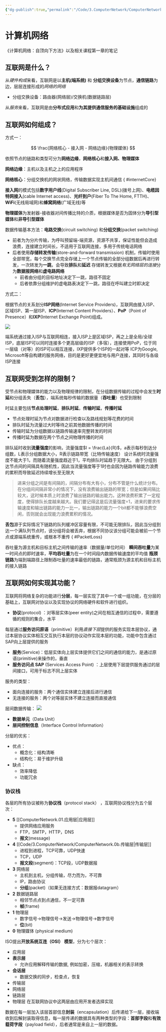 ```yaml
---
{"dg-publish":true,"permalink":"/Code/3.ComputerNetwork/ComputerNetwork.0.计算机网络/","title":"计算机网络","noteIcon":""}
---
```



# 计算机网络

《计算机网络：自顶向下方法》以及相关课程第一章的笔记

## 互联网是什么？

从*硬件构成*来看，互联网是以**主机(端系统)** 和 **分组交换设备**为节点，**通信链路**为边，层层连接形成的*网络的网络*
- 分组交换设备：路由器(网络层)/交换机(数据链路层)

从*服务*来看，互联网是由**分布式应用**和**为其提供通信服务的基础设施**组成的

## 互联网如何组成？

方式一：

$$ \frac{网络核心 - 接入网 - 网络边缘}{物理媒体} $$

依照节点的链路和类型可分为**网络边缘**，**网络核心**和**接入网、物理媒体**

**网络边缘**：主机以及主机之上的应用程序

**网络核心**：分组交换机的网状网络，传输数据实现主机间通信
{ #internetCore}


**接入网**的模式包括**数字用户线**(Digital Subscriber Line, DSL)(拨号上网)、**电缆因特网接入**(cable Internet access)、**光纤到户**(Fiber To The Home, FTTH)、**WiFi**(无线局域网)和**蜂窝网络**(广域无线)等

**物理媒体**为发射器-接收器对间传播比特的介质，根据媒体是否为固体分为**导引型媒体**和**非导引型媒体**

数据传输基本方法：**电路交换**(circuit switching) 和**分组交换**(packet switching)
- 前者为为分片传输，为呼叫预留端-端资源，资源不共享，保证性能但会造成浪费，连接建立时间长，不适用于互联网连接，多用于传统电话网络
- 后者使用**存储转发传输**(store-and-forward transmission) 机制，传输时使用全部带宽，每个交换节点完全存储上一个节点传输的全部分组数据后再进行转发，一次转发为**一跳**，会导致**排队**和**延迟**
	存储转发又根据*有无网络层的连接*分为**数据报网络**和**虚电路网络**
	- 前者由分组的目标地址决定下一跳，路径不固定
	- 后者依靠分组维护的虚电路表决定下一跳，路径在呼叫建立时即决定

方式二：

根据节点的关系划分**ISP网络**(Internet Service Providers)，互联网由接入ISP、区域ISP、第一层ISP、**ICP**(Internet Content Providers）、**PoP**（Point of Presence）和**IXP**(Internet Exchange Point)组成。

![](https://image.jiang849725768.asia/2022/202212021759977.png)

端系统通过接入ISP与互联网相连，接入ISP上是区域ISP，再之上是全局/全球ISP，底层ISP可以同时连接多个更高层级的ISP（多宿），连接使用PoP，位于同一层级（对等）的ISP可以相互连接，IXP提供多个ISP的一起对等
ICP为Google, Microsoft等自构建的服务网络，目的是更好更便宜地与用户连接，其同时与各级ISP连接

## 互联网受到怎样的限制？

受节点和物理媒体的能力以及物理规律的限制，在分组数据传输的过程中会发生**时延**和分组丢失（**丢包**），端系统每秒传输的数据量（**吞吐量**）也受到限制

时延主要包括**节点处理时延**，**排队时延**，**传输时延**，**传播时延**
- 节点处理时延为节点对数据进行检查以及路线规划等花费的时间
- 排队时延为流量过大时等待之前其他数据传播的时间
- 传输时延为分组数据以链路传输速率完整转发的时间
- 传播时延为数据在两个节点之间物理传播的时间

排队延时收到**流量强度**的影响，流量强度$I = \frac{La}{R}$，a表示每秒到达分组数，L表示分组数据大小，R表示链路带宽（比特传输速度）
设计系统时流量强度不能大于1，而随着流量强度趋近于1，平均排队时延趋于无限大。
由于分组到达节点间的间隔具有随机性，因此当流量强度等于1时也会因为链路传输能力浪费的累积而导致延迟持续增长至无限大
>进来分组之间是有间隔的，间隔分布有大有小，分布不管是什么统计分布。在分组间间隔非常小的情况下，没有浪费输出链路的带宽；但是如果间隔比较大，这时候本质上时浪费了输出链路的输出能力。这种浪费积累了一定程度，使得排队长度越来越大。我们要记得这是后流量强度=1，进来的要求传输速度和输出链路的能力一比一，输出链路的能力一个bit都不能够浪费空闲，否则就会出现能力浪费累积的情况。

**丢包**源于实际情况下链路的队列缓冲区容量有限，不可能无限排队，因此当分组到达一个满队列节点时，该分组将会被丢弃，根据不同协议该分组可能会被前一个节点或源端系统重传，或根本不重传
{ #PacketLoss}


吞吐量为源主机和目标主机之间传输的速率（数据量/单位时间）
**瞬间吞吐量**为某一时间点的即时速率，**平均吞吐量**为在一个时间段内数据传输速度的平均值
**瓶颈链路**为端到端路径上限制吞吐量的速率最低的链路，通常瓶颈为源主机和目标主机的接入链路

## 互联网如何实现其功能？

互联网将网络复杂的功能进行**分层**，每一层实现了其中一个或一组功能，在分层的基础上，互联网对协议以及实现协议的网络硬件和软件进行组织。
- **协议**(protocol) ：对等层实体(peer entity)之间在相互通信的过程中，需要遵循的规则的集合，水平

每层通过**服务访问原语**（primitive）利用*直接下层*提供的服务实现本层协议，通过本层协议实体相互交互执行本层的协议动作实现本层的功能，功能中包含通过SAP向上层提供的服务
- **服务**(Service)：低层实体向上层实体提供它们之间的通信的能力，是通过原语(primitive)来操作的，垂直
- **服务访问点 SAP** (Services Access Point) ：上层使用下层提供服务通过的层间接口，可用于标志不同上层实体

服务的类型：
- 面向连接的服务：两个通信实体建立连接后进行通信
- 无连接的服务：两个对等层实体不建立连接而直接通信

层间数据传输：
![](https://image.jiang849725768.asia/2022/202212032158809.png)
- **数据单元**（Data Unit）
- **层间控制信息**（Interface Control Information）

分层的优劣：
- 优点：
	- 概念化：结构清晰
	- 结构化：易于维护升级
- 缺点：
	- 效率降低
	- 功能冗余

### 协议栈

各层的所有协议被称为**协议栈**（protocol stack） ，互联网协议栈分为五个层次：
- **5** [[ComputerNetwork.01.应用层\|应用层]]
	- 提供网络应用服务
	- FTP，SMTP，HTTP，DNS
	- **报文**(message)
- **4** [[Code/3.ComputerNetwork/ComputerNetwork.0b.传输层\|传输层]]
	- 进程到进程，TCP可靠，UDP快速
	- TCP，UDP
	- **报文段**(segment)：TCP段，UDP数据报
- **3** 网络层
	- 主机到主机，分组传输，尽力而为，不可靠
	- IP，路由协议
	- **分组**(packet)（如果无连接方式：数据报datagram）
- **2** 数据链路层
	- 相邻节点点到点通信，不一定可靠
	- **帧**(frame)
- **1** 物理层
	- 数字信号->物理信号->发送->物理信号->数字信号
	- **位**(bit)
- **0** 物理媒体 (physical medium)

ISO提出**开放系统互连（OSI） 模型**，分为七个层次：
- 应用层
- **表示层**
	- 允许应用解释传输的数据, 例如加密，压缩，机器相关的表示转换
- **会话层**
	- 数据交换的同步，检查点，恢复
- 传输层
- 网络层
- 链路层
- 物理层
在互联网协议中这两层由应用开发者选择实现

数据在每一层加入该层首部信息**封装**（encapsulation）后传递给下一层，接收端收到后解封装取得信息，每一层传递的数据具有两种类型的字段：**首部字段**和**有效载荷字段**（payload field），后者通常是来自上一层的数据。
